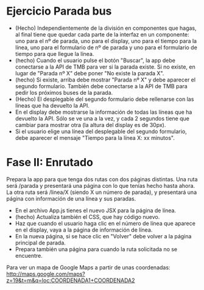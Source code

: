 # Ejercicio Parada bus

- (Hecho) Independientemente de la división en componentes que hagas, al final tiene que quedar cada parte de la interfaz en un componente: uno para el nº de parada, uno para el display, uno para el tiempo para la línea, uno para el formulario de nº de parada y uno para el formulario de tiempo para que llegue la línea.
- (hecho) Cuando el usuario pulse el botón "Buscar", la app debe conectarse a la API de TMB para ver si la parada existe. Si no existe, en lugar de "Parada nº X" debe poner "No existe la parada X".
- (hecho) Si existe, arriba debe mostrar "Parada nº X" y debe aparecer el segundo formulario. También debe conectarse a la API de TMB para pedir los próximos buses de la parada.
- (Hecho) El desplegable del segundo formulario debe rellenarse con las líneas que ha devuelto la API.
- En el display debe mostrarse la información de todas las líneas que ha devuelto la API. Sólo se ve una a la vez, y cada 2 segundos tiene que cambiar para mostrar otra (la altura del display es de 30px).
- Si el usuario elige una línea del desplegable del segundo formulario, debe aparecer el mensaje "Tiempo para la línea X: xx minutos".

# Fase II: Enrutado

Prepara la app para que tenga dos rutas con dos páginas distintas. Una ruta será /parada y presentará una página con lo que tenías hecho hasta ahora. La otra ruta será /linea/X (siendo X un número de parada), y presentará una página con información de una línea y sus paradas.

- En el archivo App.js tienes el nuevo JSX para la página de línea.
- (hecho) Actualiza también el CSS, que hay código nuevo.
- Haz que cuando el usuario haga clic en el número de línea que aparece en el display, vaya a la página de información de línea.
- En la nueva página, si se hace clic en "Volver" debe volver a la página principal de parada.
- Prepara también una página para cuando la ruta solicitada no se encuentre.

Para ver un mapa de Google Maps a partir de unas coordenadas: http://maps.google.com/maps?z=19&t=m&q=loc:COORDENADA1+COORDENADA2
